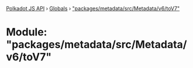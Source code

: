 [Polkadot JS API](../README.md) › [Globals](../globals.md) › ["packages/metadata/src/Metadata/v6/toV7"](_packages_metadata_src_metadata_v6_tov7_.md)

# Module: "packages/metadata/src/Metadata/v6/toV7"


